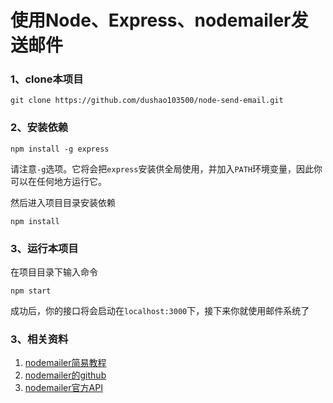 # 使用Node、Express、nodemailer发送邮件

### 1、clone本项目

	git clone https://github.com/dushao103500/node-send-email.git

### 2、安装依赖

	npm install -g express

请注意`-g`选项。它将会把`express`安装供全局使用，并加入`PATH`环境变量，因此你可以在任何地方运行它。

然后进入项目目录安装依赖

	npm install

### 3、运行本项目
在项目目录下输入命令

	npm start
成功后，你的接口将会启动在`localhost:3000`下，接下来你就使用邮件系统了

### 3、相关资料
1. [nodemailer简易教程](http://www.cnblogs.com/pingfan1990/p/4864822.html)
2. [nodemailer的github](https://github.com/nodemailer/nodemailer)
3. [nodemailer官方API](https://nodemailer.com/about/)
